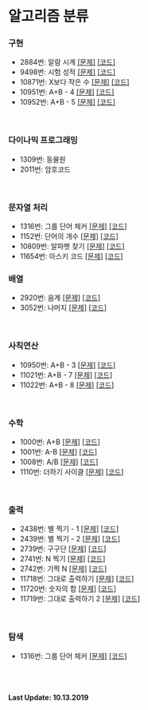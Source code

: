 # 알고리즘 분류
### 구현
- 2884번: 알람 시계 [[문제]](https://www.acmicpc.net/problem/2884) [[코드]](https://github.com/kimkyeongnam/Algorithm/blob/master/%EB%B0%B1%EC%A4%80%20%EC%95%8C%EA%B3%A0%EB%A6%AC%EC%A6%98/2884.md)
- 9498번: 시험 성적 [[문제]](https://www.acmicpc.net/problem/9498) [[코드]](https://github.com/kimkyeongnam/Algorithm/blob/master/%EB%B0%B1%EC%A4%80%20%EC%95%8C%EA%B3%A0%EB%A6%AC%EC%A6%98/9498.md)
- 10871번: X보다 작은 수 [[문제]](https://www.acmicpc.net/problem/10871) [[코드]](https://github.com/kimkyeongnam/Algorithm/blob/master/%EB%B0%B1%EC%A4%80%20%EC%95%8C%EA%B3%A0%EB%A6%AC%EC%A6%98/10871.md)
- 10951번: A+B - 4 [[문제]](https://www.acmicpc.net/problem/10951) [[코드]](https://github.com/kimkyeongnam/Algorithm/blob/master/%EB%B0%B1%EC%A4%80%20%EC%95%8C%EA%B3%A0%EB%A6%AC%EC%A6%98/10951.md)
- 10952번: A+B - 5 [[문제]](https://www.acmicpc.net/problem/10952) [[코드]](https://github.com/kimkyeongnam/Algorithm/blob/master/%EB%B0%B1%EC%A4%80%20%EC%95%8C%EA%B3%A0%EB%A6%AC%EC%A6%98/10952.md)


<br>

### 다이나믹 프로그래밍
- 1309번: 동물원  
- 2011번: 암호코드

<br>

### 문자열 처리
- 1316번: 그룹 단어 체커 [[문제]](https://www.acmicpc.net/problem/1316) [[코드]](https://github.com/kimkyeongnam/Algorithm/blob/master/%EB%B0%B1%EC%A4%80%20%EC%95%8C%EA%B3%A0%EB%A6%AC%EC%A6%98/1316.md)
- 1152번: 단어의 개수 [[문제]](https://www.acmicpc.net/problem/1152) [[코드]](https://github.com/kimkyeongnam/Algorithm/blob/master/%EB%B0%B1%EC%A4%80%20%EC%95%8C%EA%B3%A0%EB%A6%AC%EC%A6%98/1152.md)
- 10809번: 알파벳 찾기 [[문제]](https://www.acmicpc.net/problem/10809) [[코드]](https://github.com/kimkyeongnam/Algorithm/blob/master/%EB%B0%B1%EC%A4%80%20%EC%95%8C%EA%B3%A0%EB%A6%AC%EC%A6%98/10809.md)
- 11654번: 아스키 코드 [[문제]](https://www.acmicpc.net/problem/11654) [[코드]](https://github.com/kimkyeongnam/Algorithm/blob/master/%EB%B0%B1%EC%A4%80%20%EC%95%8C%EA%B3%A0%EB%A6%AC%EC%A6%98/11654.md)

### 배열
- 2920번: 음계 [[문제]](https://www.acmicpc.net/problem/2920) [[코드]](https://github.com/kimkyeongnam/Algorithm/blob/master/%EB%B0%B1%EC%A4%80%20%EC%95%8C%EA%B3%A0%EB%A6%AC%EC%A6%98/2920.md)
- 3052번: 나머지 [[문제]](https://www.acmicpc.net/problem/3052) [[코드]](https://github.com/kimkyeongnam/Algorithm/blob/master/%EB%B0%B1%EC%A4%80%20%EC%95%8C%EA%B3%A0%EB%A6%AC%EC%A6%98/3052.md)

<br>

### 사칙연산
- 10950번: A+B - 3 [[문제]](https://www.acmicpc.net/problem/10950) [[코드]](https://github.com/kimkyeongnam/Algorithm/blob/master/%EB%B0%B1%EC%A4%80%20%EC%95%8C%EA%B3%A0%EB%A6%AC%EC%A6%98/10950.md)
- 11021번: A+B - 7 [[문제]](https://www.acmicpc.net/problem/11021) [[코드]](https://github.com/kimkyeongnam/Algorithm/blob/master/%EB%B0%B1%EC%A4%80%20%EC%95%8C%EA%B3%A0%EB%A6%AC%EC%A6%98/11021.md)
- 11022번: A+B - 8 [[문제]](https://www.acmicpc.net/problem/11022) [[코드]](https://github.com/kimkyeongnam/Algorithm/blob/master/%EB%B0%B1%EC%A4%80%20%EC%95%8C%EA%B3%A0%EB%A6%AC%EC%A6%98/11022.md)

<br>

### 수학
- 1000번: A+B [[문제]](https://www.acmicpc.net/problem/1000) [[코드]](https://github.com/kimkyeongnam/Algorithm/blob/master/%EB%B0%B1%EC%A4%80%20%EC%95%8C%EA%B3%A0%EB%A6%AC%EC%A6%98/1000.md)
- 1001번: A-B [[문제]](https://www.acmicpc.net/problem/1001) [[코드]](https://github.com/kimkyeongnam/Algorithm/blob/master/%EB%B0%B1%EC%A4%80%20%EC%95%8C%EA%B3%A0%EB%A6%AC%EC%A6%98/1001.md)
- 1008번: A/B [[문제]](https://www.acmicpc.net/problem/1008) [[코드]](https://github.com/kimkyeongnam/Algorithm/blob/master/%EB%B0%B1%EC%A4%80%20%EC%95%8C%EA%B3%A0%EB%A6%AC%EC%A6%98/1008.md)
- 1110번: 더하기 사이클 [[문제]](https://www.acmicpc.net/problem/1110) [[코드]](https://github.com/kimkyeongnam/Algorithm/blob/master/%EB%B0%B1%EC%A4%80%20%EC%95%8C%EA%B3%A0%EB%A6%AC%EC%A6%98/1110.md)

<br>

### 출력
- 2438번: 별 찍기 - 1 [[문제]](https://www.acmicpc.net/problem/2438) [[코드]](https://github.com/kimkyeongnam/Algorithm/blob/master/%EB%B0%B1%EC%A4%80%20%EC%95%8C%EA%B3%A0%EB%A6%AC%EC%A6%98/2438.md)
- 2439번: 별 찍기 - 2 [[문제]](https://www.acmicpc.net/problem/2439) [[코드]](https://github.com/kimkyeongnam/Algorithm/blob/master/%EB%B0%B1%EC%A4%80%20%EC%95%8C%EA%B3%A0%EB%A6%AC%EC%A6%98/2439.md)
- 2739번: 구구단 [[문제]](https://www.acmicpc.net/problem/2739) [[코드]](https://github.com/kimkyeongnam/Algorithm/blob/master/%EB%B0%B1%EC%A4%80%20%EC%95%8C%EA%B3%A0%EB%A6%AC%EC%A6%98/2739.md)
- 2741번: N 찍기 [[문제]](https://www.acmicpc.net/problem/2741) [[코드]](https://github.com/kimkyeongnam/Algorithm/blob/master/%EB%B0%B1%EC%A4%80%20%EC%95%8C%EA%B3%A0%EB%A6%AC%EC%A6%98/2741.md)
- 2742번: 기찍 N [[문제]](https://www.acmicpc.net/problem/2742) [[코드]](https://github.com/kimkyeongnam/Algorithm/blob/master/%EB%B0%B1%EC%A4%80%20%EC%95%8C%EA%B3%A0%EB%A6%AC%EC%A6%98/2742.md)
- 11718번: 그대로 출력하기 [[문제]](https://www.acmicpc.net/problem/11718) [[코드]](https://github.com/kimkyeongnam/Algorithm/blob/master/%EB%B0%B1%EC%A4%80%20%EC%95%8C%EA%B3%A0%EB%A6%AC%EC%A6%98/11718.md)
- 11720번: 숫자의 합 [[문제]](https://www.acmicpc.net/problem/11718) [[코드]](https://github.com/kimkyeongnam/Algorithm/blob/master/%EB%B0%B1%EC%A4%80%20%EC%95%8C%EA%B3%A0%EB%A6%AC%EC%A6%98/11720.md)
- 11719번: 그대로 출력하기 2 [[문제]](https://www.acmicpc.net/problem/11719) [[코드]](https://github.com/kimkyeongnam/Algorithm/blob/master/%EB%B0%B1%EC%A4%80%20%EC%95%8C%EA%B3%A0%EB%A6%AC%EC%A6%98/11719.md)

<br>

### 탐색
- 1316번: 그룹 단어 체커 [[문제]](https://www.acmicpc.net/problem/1316) [[코드]](https://github.com/kimkyeongnam/Algorithm/blob/master/%EB%B0%B1%EC%A4%80%20%EC%95%8C%EA%B3%A0%EB%A6%AC%EC%A6%98/1316.md)


<br><br><br>
**Last Update: 10.13.2019**
